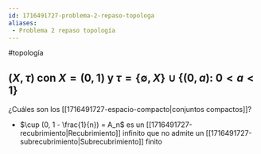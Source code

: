 ```yaml
---
id: 1716491727-problema-2-repaso-topologa
aliases:
 - Problema 2 repaso topología
---
```


#topología 

## $(X, \tau)$ con $X = (0,1)$ y $\tau = \{ \emptyset, X \} \cup  \{(0,a): \; 0 < a < 1\}$ 

¿Cuáles son los [[1716491727-espacio-compacto|conjuntos compactos]]?

- $\cup (0, 1 - \frac{1}{n}) = A_n$ es un [[1716491727-recubrimiento|Recubrimiento]] infinito que no admite un [[1716491727-subrecubrimiento|Subrecubrimiento]] finito